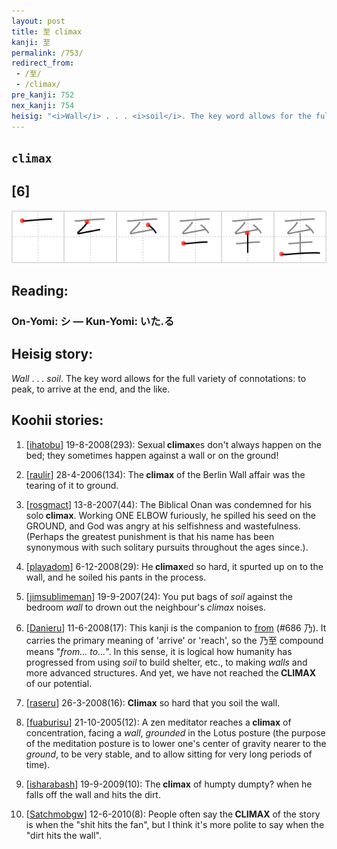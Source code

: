 ```yaml
---
layout: post
title: 至 climax
kanji: 至
permalink: /753/
redirect_from:
 - /至/
 - /climax/
pre_kanji: 752
nex_kanji: 754
heisig: "<i>Wall</i> . . . <i>soil</i>. The key word allows for the full variety of connotations: to peak, to arrive at the end, and the like."
---
```


## `climax`

## [6]

<div class="stroke"><img src="../images/E887B3.png" /></div>

## Reading:

### On-Yomi: シ &mdash; Kun-Yomi: いた.る

## Heisig story:

<i>Wall</i> . . . <i>soil</i>. The key word allows for the full variety of connotations: to peak, to arrive at the end, and the like.

## Koohii stories:

1) [<a href="http://kanji.koohii.com/profile/ihatobu">ihatobu</a>] 19-8-2008(293): Sexual<strong> climax</strong>es don&#039;t always happen on the bed; they sometimes happen against a wall or on the ground!

2) [<a href="http://kanji.koohii.com/profile/raulir">raulir</a>] 28-4-2006(134): The<strong> climax</strong> of the Berlin Wall affair was the tearing of it to ground.

3) [<a href="http://kanji.koohii.com/profile/rosgmact">rosgmact</a>] 13-8-2007(44): The Biblical Onan was condemned for his solo<strong> climax</strong>. Working ONE ELBOW furiously, he spilled his seed on the GROUND, and God was angry at his selfishness and wastefulness. (Perhaps the greatest punishment is that his name has been synonymous with such solitary pursuits throughout the ages since.).

4) [<a href="http://kanji.koohii.com/profile/playadom">playadom</a>] 6-12-2008(29): He<strong> climax</strong>ed so hard, it spurted up on to the wall, and he soiled his pants in the process.

5) [<a href="http://kanji.koohii.com/profile/jimsublimeman">jimsublimeman</a>] 19-9-2007(24): You put bags of<em> soil</em> against the bedroom <em>wall</em> to drown out the neighbour&#039;s <em>climax</em> noises.

6) [<a href="http://kanji.koohii.com/profile/Danieru">Danieru</a>] 11-6-2008(17): This kanji is the companion to <a href="../686">from</a> (#686 乃). It carries the primary meaning of &#039;arrive&#039; or &#039;reach&#039;, so the 乃至 compound means &quot;<em>from... to...</em>&quot;. In this sense, it is logical how humanity has progressed from using <em>soil</em> to build shelter, etc., to making <em>walls</em> and more advanced structures. And yet, we have not reached the<strong> CLIMAX</strong> of our potential.

7) [<a href="http://kanji.koohii.com/profile/raseru">raseru</a>] 26-3-2008(16): <strong>Climax</strong> so hard that you soil the wall.

8) [<a href="http://kanji.koohii.com/profile/fuaburisu">fuaburisu</a>] 21-10-2005(12): A zen meditator reaches a<strong> climax</strong> of concentration, facing a <em>wall</em>, <em>grounded</em> in the Lotus posture (the purpose of the meditation posture is to lower one&#039;s center of gravity nearer to the <em>ground</em>, to be very stable, and to allow sitting for very long periods of time).

9) [<a href="http://kanji.koohii.com/profile/isharabash">isharabash</a>] 19-9-2009(10): The<strong> climax</strong> of humpty dumpty? when he falls off the wall and hits the dirt.

10) [<a href="http://kanji.koohii.com/profile/Satchmobgw">Satchmobgw</a>] 12-6-2010(8): People often say the<strong> CLIMAX</strong> of the story is when the &quot;shit hits the fan&quot;, but I think it&#039;s more polite to say when the &quot;dirt hits the wall&quot;.
